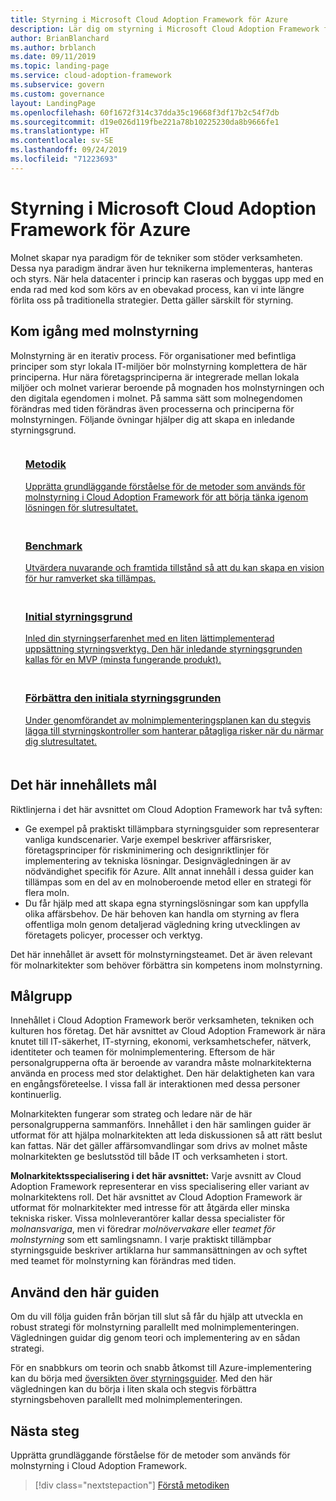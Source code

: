 ```yaml
---
title: Styrning i Microsoft Cloud Adoption Framework för Azure
description: Lär dig om styrning i Microsoft Cloud Adoption Framework för Azure.
author: BrianBlanchard
ms.author: brblanch
ms.date: 09/11/2019
ms.topic: landing-page
ms.service: cloud-adoption-framework
ms.subservice: govern
ms.custom: governance
layout: LandingPage
ms.openlocfilehash: 60f1672f314c37dda35c19668f3df17b2c54f7db
ms.sourcegitcommit: d19e026d119fbe221a78b10225230da8b9666fe1
ms.translationtype: HT
ms.contentlocale: sv-SE
ms.lasthandoff: 09/24/2019
ms.locfileid: "71223693"
---
```

# <a name="governance-in-the-microsoft-cloud-adoption-framework-for-azure"></a>Styrning i Microsoft Cloud Adoption Framework för Azure

Molnet skapar nya paradigm för de tekniker som stöder verksamheten. Dessa nya paradigm ändrar även hur teknikerna implementeras, hanteras och styrs. När hela datacenter i princip kan raseras och byggas upp med en enda rad med kod som körs av en obevakad process, kan vi inte längre förlita oss på traditionella strategier. Detta gäller särskilt för styrning.

## <a name="get-started-with-cloud-governance"></a>Kom igång med molnstyrning

Molnstyrning är en iterativ process. För organisationer med befintliga principer som styr lokala IT-miljöer bör molnstyrning komplettera de här principerna. Hur nära företagsprinciperna är integrerade mellan lokala miljöer och molnet varierar beroende på mognaden hos molnstyrningen och den digitala egendomen i molnet. På samma sätt som molnegendomen förändras med tiden förändras även processerna och principerna för molnstyrningen. Följande övningar hjälper dig att skapa en inledande styrningsgrund.

<!-- markdownlint-disable MD033 -->

<ul class="panelContent cardsF">
    <li style="display: flex; flex-direction: column;">
        <a href="./methodology.md">
            <div class="cardSize">
                <div class="cardPadding" style="padding-bottom:10px;">
                    <div class="card" style="padding-bottom:10px;">
                        <div class="cardImageOuter">
                            <div class="cardImage">
                                <img alt="" src="../_images/icons/1.png" data-linktype="external">
                            </div>
                        </div>
                        <div class="cardText" style="padding-left:0px;">
                            <h3>Metodik</h3>
Upprätta grundläggande förståelse för de metoder som används för molnstyrning i Cloud Adoption Framework för att börja tänka igenom lösningen för slutresultatet.
                        </div>
                    </div>
                </div>
            </div>
        </a>
    </li>
    <li style="display: flex; flex-direction: column;">
        <a href="./benchmark.md">
            <div class="cardSize">
                <div class="cardPadding" style="padding-bottom:10px;">
                    <div class="card" style="padding-bottom:10px;">
                        <div class="cardImageOuter">
                            <div class="cardImage">
                                <img alt="" src="../_images/icons/2.png" data-linktype="external">
                            </div>
                        </div>
                        <div class="cardText" style="padding-left:0px;">
                            <h3>Benchmark</h3>
Utvärdera nuvarande och framtida tillstånd så att du kan skapa en vision för hur ramverket ska tillämpas.
                        </div>
                    </div>
                </div>
            </div>
        </a>
    </li>
    <li style="display: flex; flex-direction: column;">
        <a href="./initial-foundation.md">
            <div class="cardSize">
                <div class="cardPadding" style="padding-bottom:10px;">
                    <div class="card" style="padding-bottom:10px;">
                        <div class="cardImageOuter">
                            <div class="cardImage">
                                <img alt="" src="../_images/icons/3.png" data-linktype="external">
                            </div>
                        </div>
                        <div class="cardText" style="padding-left:0px;">
                            <h3>Initial styrningsgrund</h3>
Inled din styrningserfarenhet med en liten lättimplementerad uppsättning styrningsverktyg. Den här inledande styrningsgrunden kallas för en MVP (minsta fungerande produkt).
                        </div>
                    </div>
                </div>
            </div>
        </a>
    </li>
    <li style="display: flex; flex-direction: column;">
        <a href="./foundation-improvements.md">
            <div class="cardSize">
                <div class="cardPadding" style="padding-bottom:10px;">
                    <div class="card" style="padding-bottom:10px;">
                        <div class="cardImageOuter">
                            <div class="cardImage">
                                <img alt="" src="../_images/icons/4.png" data-linktype="external">
                            </div>
                        </div>
                        <div class="cardText" style="padding-left:0px;">
                            <h3>Förbättra den initiala styrningsgrunden</h3>
Under genomförandet av molnimplementeringsplanen kan du stegvis lägga till styrningskontroller som hanterar påtagliga risker när du närmar dig slutresultatet.
                        </div>
                    </div>
                </div>
            </div>
        </a>
    </li>
</ul>

<!-- markdownlint-enable MD033 -->

## <a name="objective-of-this-content"></a>Det här innehållets mål

Riktlinjerna i det här avsnittet om Cloud Adoption Framework har två syften:

- Ge exempel på praktiskt tillämpbara styrningsguider som representerar vanliga kundscenarier. Varje exempel beskriver affärsrisker, företagsprinciper för riskminimering och designriktlinjer för implementering av tekniska lösningar. Designvägledningen är av nödvändighet specifik för Azure. Allt annat innehåll i dessa guider kan tillämpas som en del av en molnoberoende metod eller en strategi för flera moln.
- Du får hjälp med att skapa egna styrningslösningar som kan uppfylla olika affärsbehov. De här behoven kan handla om styrning av flera offentliga moln genom detaljerad vägledning kring utvecklingen av företagets policyer, processer och verktyg.

Det här innehållet är avsett för molnstyrningsteamet. Det är även relevant för molnarkitekter som behöver förbättra sin kompetens inom molnstyrning.

## <a name="intended-audience"></a>Målgrupp

Innehållet i Cloud Adoption Framework berör verksamheten, tekniken och kulturen hos företag. Det här avsnittet av Cloud Adoption Framework är nära knutet till IT-säkerhet, IT-styrning, ekonomi, verksamhetschefer, nätverk, identiteter och teamen för molnimplementering. Eftersom de här personalgrupperna ofta är beroende av varandra måste molnarkitekterna använda en process med stor delaktighet. Den här delaktigheten kan vara en engångsföreteelse. I vissa fall är interaktionen med dessa personer kontinuerlig.

Molnarkitekten fungerar som strateg och ledare när de här personalgrupperna sammanförs. Innehållet i den här samlingen guider är utformat för att hjälpa molnarkitekten att leda diskussionen så att rätt beslut kan fattas. När det gäller affärsomvandlingar som drivs av molnet måste molnarkitekten ge beslutsstöd till både IT och verksamheten i stort.

**Molnarkitektsspecialisering i det här avsnittet:** Varje avsnitt av Cloud Adoption Framework representerar en viss specialisering eller variant av molnarkitektens roll. Det här avsnittet av Cloud Adoption Framework är utformat för molnarkitekter med intresse för att åtgärda eller minska tekniska risker. Vissa molnleverantörer kallar dessa specialister för *molnansvariga*, men vi föredrar *molnövervakare* eller *teamet för molnstyrning* som ett samlingsnamn. I varje praktiskt tillämpbar styrningsguide beskriver artiklarna hur sammansättningen av och syftet med teamet för molnstyrning kan förändras med tiden.

## <a name="use-this-guide"></a>Använd den här guiden

Om du vill följa guiden från början till slut så får du hjälp att utveckla en robust strategi för molnstyrning parallellt med molnimplementeringen. Vägledningen guidar dig genom teori och implementering av en sådan strategi.

För en snabbkurs om teorin och snabb åtkomst till Azure-implementering kan du börja med [översikten över styrningsguider](./guides/index.md). Med den här vägledningen kan du börja i liten skala och stegvis förbättra styrningsbehoven parallellt med molnimplementeringen.

## <a name="next-steps"></a>Nästa steg

Upprätta grundläggande förståelse för de metoder som används för molnstyrning i Cloud Adoption Framework.

> [!div class="nextstepaction"]
> [Förstå metodiken](./methodology.md)
